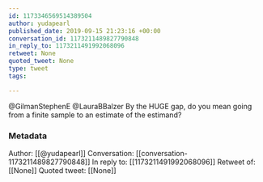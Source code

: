 ```yaml
---
id: 1173346569514389504
author: yudapearl
published_date: 2019-09-15 21:23:16 +00:00
conversation_id: 1173211489827790848
in_reply_to: 1173211491992068096
retweet: None
quoted_tweet: None
type: tweet
tags:

---
```


@GilmanStephenE @LauraBBalzer By the HUGE gap, do you mean going from a finite sample to an estimate of the estimand?

### Metadata

Author: [[@yudapearl]]
Conversation: [[conversation-1173211489827790848]]
In reply to: [[1173211491992068096]]
Retweet of: [[None]]
Quoted tweet: [[None]]
